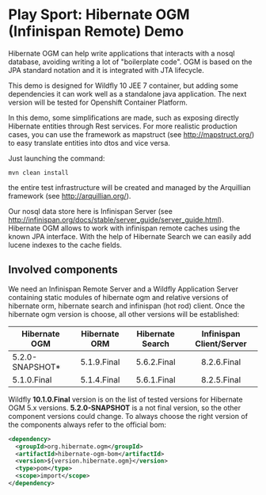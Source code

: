 # Play Sport: Hibernate OGM (Infinispan Remote) Demo

Hibernate OGM can help write applications that interacts with a nosql database, avoiding writing a lot of "boilerplate code".
OGM is based on the JPA standard notation and it is integrated with JTA lifecycle.
 
This demo is designed for Wildfly 10 JEE 7 container, but adding some dependencies it can work well as a standalone java application.
The next version will be tested for Openshift Container Platform.

In this demo, some simplifications are made, such as exposing directly Hibernate entities through Rest services. 
For more realistic production cases, you can use the framework as mapstruct (see http://mapstruct.org/) to easy translate entities into dtos and vice versa.

Just launching the command: 
```
mvn clean install 
```
the entire test infrastructure will be created and managed by the Arquillian framework (see http://arquillian.org/).

Our nosql data store here is Infinispan Server (see http://infinispan.org/docs/stable/server_guide/server_guide.html).
Hibernate OGM allows to work with infinispan remote caches using the known JPA interface.
With the help of Hibernate Search we can easily add lucene indexes to the cache fields.

## Involved components

We need an Infinispan Remote Server and a Wildfly Application Server containing static modules of hibernate ogm and relative versions of hibernate orm, hibernate search and infinispan (hot rod) client.
Once the hibernate ogm version is choose, all other versions will be established:

| Hibernate OGM      | Hibernate ORM    | Hibernate Search | Infinispan Client/Server  |
| ------------------ |:----------------:|:----------------:|:-------------------------:|
| 5.2.0-SNAPSHOT*    | 5.1.9.Final      | 5.6.2.Final      | 8.2.6.Final               |
| 5.1.0.Final        | 5.1.4.Final      | 5.6.1.Final      | 8.2.5.Final               |

Wildfly __10.1.0.Final__ version is on the list of tested versions for Hibernate OGM 5.x versions.
__5.2.0-SNAPSHOT__ is a not final version, so the other component versions could change.
To always choose the right version of the components always refer to the official bom:

```xml
<dependency>
  <groupId>org.hibernate.ogm</groupId>
  <artifactId>hibernate-ogm-bom</artifactId>
  <version>${version.hibernate.ogm}</version>
  <type>pom</type>
  <scope>import</scope>
</dependency>
```




